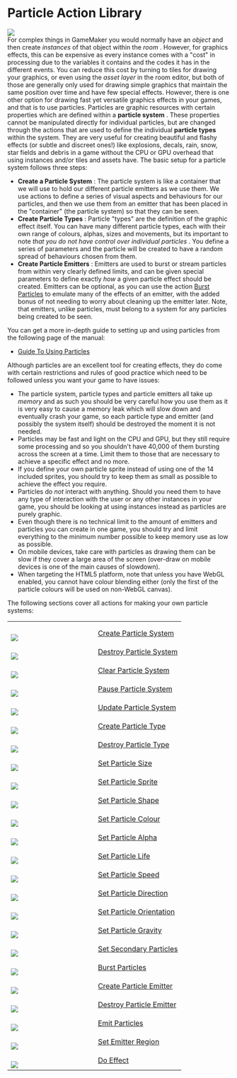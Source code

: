 # Particle Action Library

  
![](https://gms.magecorn.com/Manual/assets/Images/Scripting_Reference/Drag_And_Drop/Reference/Particles/Lib_Particles.png)  
For complex things in GameMaker you would normally have an *object* and
then create *instances* of that object within the *room* . However, for
graphics effects, this can be expensive as every instance comes with a
"cost" in processing due to the variables it contains and the codes it
has in the different events. You can reduce this cost by turning to
tiles for drawing your graphics, or even using the *asset layer* in the
room editor, but both of those are generally only used for drawing
simple graphics that maintain the same position over time and have few
special effects. However, there is one other option for drawing fast yet
versatile graphics effects in your games, and that is to use particles.
Particles are graphic resources with certain properties which are
defined within a **particle system** . These properties cannot be
manipulated directly for individual particles, but are changed through
the actions that are used to define the individual **particle types**
within the system. They are very useful for creating beautiful and
flashy effects (or subtle and discreet ones!) like explosions, decals,
rain, snow, star fields and debris in a game without the CPU or GPU
overhead that using instances and/or tiles and assets have. The basic
setup for a particle system follows three steps:

-   **Create a Particle System** : The particle system is like a
    container that we will use to hold our different particle emitters
    as we use them. We use actions to define a series of visual aspects
    and behaviours for our particles, and then we use them from an
    emitter that has been placed in the "container" (the particle
    system) so that they can be seen.
-   **Create Particle Types** : Particle "types" are the definition of
    the graphic effect itself. You can have many different particle
    types, each with their own range of colours, alphas, sizes and
    movements, but its important to note *that you do not have control
    over individual particles* . You define a series of parameters and
    the particle will be created to have a random spread of behaviours
    chosen from them.
-   **Create Particle Emitters** : Emitters are used to burst or stream
    particles from within very clearly defined limits, and can be given
    special parameters to define exactly *how* a given particle effect
    should be created. Emitters can be optional, as you can use the
    action [Burst Particles](Burst_Particles) to emulate many of the
    effects of an emitter, with the added bonus of not needing to worry
    about cleaning up the emitter later. Note, that emitters, unlike
    particles, must belong to a system for any particles being created
    to be seen.

You can get a more in-depth guide to setting up and using particles from
the following page of the manual:

-   [Guide To Using
    Particles](../../../Additional_Information/Guide_To_Using_Particles)

Although particles are an excellent tool for creating effects, they do
come with certain restrictions and rules of good practice which need to
be followed unless you want your game to have issues:

-   The particle system, particle types and particle emitters all take
    up *memory* and as such you should be very careful how you use them
    as it is very easy to cause a memory leak which will slow down and
    eventually crash your game, so each particle type and emitter (and
    possibly the system itself) should be destroyed the moment it is not
    needed.
-   Particles may be fast and light on the CPU and GPU, but they still
    require some processing and so you shouldn't have 40,000 of them
    bursting across the screen at a time. Limit them to those that are
    necessary to achieve a specific effect and no more.
-   If you define your own particle sprite instead of using one of the
    14 included sprites, you should try to keep them as small as
    possible to achieve the effect you require.
-   Particles do *not* interact with anything. Should you need them to
    have any type of interaction with the user or any other instances in
    your game, you should be looking at using instances instead as
    particles are purely graphic.
-   Even though there is no technical limit to the amount of emitters
    and particles you can create in one game, you should try and limit
    everything to the minimum number possible to keep memory use as low
    as possible.
-   On mobile devices, take care with particles as drawing them can be
    slow if they cover a large area of the screen (over-draw on mobile
    devices is one of the main causes of slowdown).
-   When targeting the HTML5 platform, note that unless you have WebGL
    enabled, you cannot have colour blending either (only the first of
    the particle colours will be used on non-WebGL canvas).

The following sections cover all actions for making your own particle
systems:

<table>
<colgroup>
<col style="width: 50%" />
<col style="width: 50%" />
</colgroup>
<tbody>
<tr class="odd">
<td></td>
<td></td>
</tr>
<tr class="even">
<td><br />
<img
src="https://gms.magecorn.com/Manual/assets/Images/Scripting_Reference/Drag_And_Drop/Reference/Particles/i_Particles_Create_Particle_System.png" /><br />
</td>
<td><a href="Create_Particle_System">Create Particle System</a></td>
</tr>
<tr class="odd">
<td><br />
<img
src="https://gms.magecorn.com/Manual/assets/Images/Scripting_Reference/Drag_And_Drop/Reference/Particles/i_Particles_Destroy_Particle_System.png" /><br />
</td>
<td><a href="Destroy_Particle_System">Destroy Particle
System</a></td>
</tr>
<tr class="even">
<td><br />
<img
src="https://gms.magecorn.com/Manual/assets/Images/Scripting_Reference/Drag_And_Drop/Reference/Particles/i_Particles_Clear_Particle_System.png" /><br />
</td>
<td><a href="Clear_Particle_System">Clear Particle System</a></td>
</tr>
<tr class="odd">
<td><br />
<img
src="https://gms.magecorn.com/Manual/assets/Images/Scripting_Reference/Drag_And_Drop/Reference/Particles/i_Particles_Pause_Particle_System.png" /><br />
</td>
<td><a href="Pause_Particle_System">Pause Particle System</a></td>
</tr>
<tr class="even">
<td><br />
<img
src="https://gms.magecorn.com/Manual/assets/Images/Scripting_Reference/Drag_And_Drop/Reference/Particles/i_Particles_Update_Particle_System.png" /><br />
</td>
<td><a href="Update_Particle_System">Update Particle System</a></td>
</tr>
<tr class="odd">
<td><br />
<img
src="https://gms.magecorn.com/Manual/assets/Images/Scripting_Reference/Drag_And_Drop/Reference/Particles/i_Particles_Create_Particle_Type.png" /><br />
</td>
<td><a href="Create_Particle_Type">Create Particle Type</a></td>
</tr>
<tr class="even">
<td><br />
<img
src="https://gms.magecorn.com/Manual/assets/Images/Scripting_Reference/Drag_And_Drop/Reference/Particles/i_Particles_Destroy_Particle_Type.png" /><br />
</td>
<td><a href="Destroy_Particle_Type">Destroy Particle Type</a></td>
</tr>
<tr class="odd">
<td><br />
<img
src="https://gms.magecorn.com/Manual/assets/Images/Scripting_Reference/Drag_And_Drop/Reference/Particles/i_Particles_Set_Particle_Size.png" /><br />
</td>
<td><span> </span> <span> </span> <span> </span> <span> </span> <span>
</span> <span> </span> <span> </span> <a
href="Set_Particle_Size">Set Particle Size</a> <span> </span></td>
</tr>
<tr class="even">
<td><br />
<img
src="https://gms.magecorn.com/Manual/assets/Images/Scripting_Reference/Drag_And_Drop/Reference/Particles/i_Particles_Set_Particle_Sprite.png" /><br />
</td>
<td><a href="Set_Particle_Sprite">Set Particle Sprite</a></td>
</tr>
<tr class="odd">
<td><br />
<img
src="https://gms.magecorn.com/Manual/assets/Images/Scripting_Reference/Drag_And_Drop/Reference/Particles/i_Particles_Set_Particle_Shape.png" /><br />
</td>
<td><a href="Set_Particle_Shape">Set Particle Shape</a></td>
</tr>
<tr class="even">
<td><br />
<img
src="https://gms.magecorn.com/Manual/assets/Images/Scripting_Reference/Drag_And_Drop/Reference/Particles/i_Particles_Set_Particle_Colour.png" /><br />
</td>
<td><a href="Set_Particle_Colour">Set Particle Colour</a></td>
</tr>
<tr class="odd">
<td><br />
<img
src="https://gms.magecorn.com/Manual/assets/Images/Scripting_Reference/Drag_And_Drop/Reference/Particles/i_Particles_Set_Particle_Alpha.png" /><br />
</td>
<td><a href="Set_Particle_Alpha">Set Particle Alpha</a></td>
</tr>
<tr class="even">
<td><br />
<img
src="https://gms.magecorn.com/Manual/assets/Images/Scripting_Reference/Drag_And_Drop/Reference/Particles/i_Particles_Set_Particle_Life.png" /><br />
</td>
<td><a href="Set_Particle_Life">Set Particle Life</a></td>
</tr>
<tr class="odd">
<td><br />
<img
src="https://gms.magecorn.com/Manual/assets/Images/Scripting_Reference/Drag_And_Drop/Reference/Particles/i_Particles_Set_Particle_Speed.png" /><br />
</td>
<td><a href="Set_Particle_Speed">Set Particle Speed</a></td>
</tr>
<tr class="even">
<td><br />
<img
src="https://gms.magecorn.com/Manual/assets/Images/Scripting_Reference/Drag_And_Drop/Reference/Particles/i_Particles_Set_Particle_Direction.png" /><br />
</td>
<td><a href="Set_Particle_Direction">Set Particle Direction</a></td>
</tr>
<tr class="odd">
<td><br />
<img
src="https://gms.magecorn.com/Manual/assets/Images/Scripting_Reference/Drag_And_Drop/Reference/Particles/i_Particles_Set_Particle_Orientation.png" /><br />
</td>
<td><a href="Set_Particle_Orientation">Set Particle
Orientation</a></td>
</tr>
<tr class="even">
<td><br />
<img
src="https://gms.magecorn.com/Manual/assets/Images/Scripting_Reference/Drag_And_Drop/Reference/Particles/i_Particles_Set_Particle_Gravity.png" /><br />
</td>
<td><a href="Set_Particle_Gravity">Set Particle Gravity</a></td>
</tr>
<tr class="odd">
<td><br />
<img
src="https://gms.magecorn.com/Manual/assets/Images/Scripting_Reference/Drag_And_Drop/Reference/Particles/i_Particles_Set_Secondary_Particles.png" /><br />
</td>
<td><a href="Set_Secondary_Particles">Set Secondary
Particles</a></td>
</tr>
<tr class="even">
<td><br />
<img
src="https://gms.magecorn.com/Manual/assets/Images/Scripting_Reference/Drag_And_Drop/Reference/Particles/i_Particles_Burst_Particles.png" /><br />
</td>
<td><a href="Burst_Particles">Burst Particles</a></td>
</tr>
<tr class="odd">
<td><br />
<img
src="https://gms.magecorn.com/Manual/assets/Images/Scripting_Reference/Drag_And_Drop/Reference/Particles/i_Particles_Create_Particle_Emitter.png" /><br />
</td>
<td><a href="Create_Particle_Emitter">Create Particle
Emitter</a></td>
</tr>
<tr class="even">
<td><br />
<img
src="https://gms.magecorn.com/Manual/assets/Images/Scripting_Reference/Drag_And_Drop/Reference/Particles/i_Particles_Destroy_Particle_Emitter.png" /><br />
</td>
<td><a href="Destroy_Particle_Emitter">Destroy Particle
Emitter</a></td>
</tr>
<tr class="odd">
<td><br />
<img
src="https://gms.magecorn.com/Manual/assets/Images/Scripting_Reference/Drag_And_Drop/Reference/Particles/i_Particles_Emit_Particles.png" /><br />
</td>
<td><a href="Emit_Particles">Emit Particles</a></td>
</tr>
<tr class="even">
<td><br />
<img
src="https://gms.magecorn.com/Manual/assets/Images/Scripting_Reference/Drag_And_Drop/Reference/Particles/i_Particles_Set_Emitter_Region.png" /><br />
</td>
<td><a href="Set_Emitter_Region">Set Emitter Region</a></td>
</tr>
<tr class="odd">
<td><br />
<img
src="https://gms.magecorn.com/Manual/assets/Images/Scripting_Reference/Drag_And_Drop/Reference/Particles/i_Particles_Do_Effect.png" /><br />
</td>
<td><a href="Do_Effect">Do Effect</a></td>
</tr>
</tbody>
</table>
